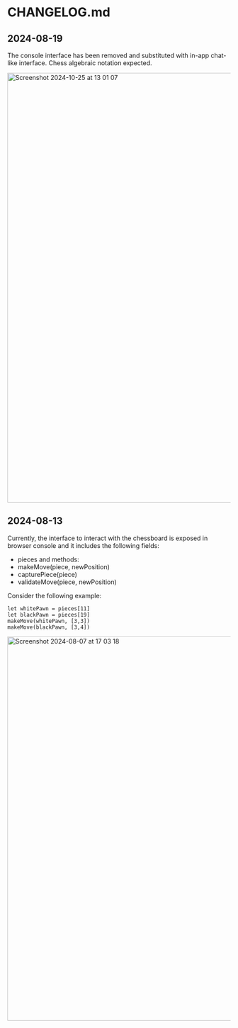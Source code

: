 # CHANGELOG.md

## 2024-08-19

The console interface has been removed and substituted with in-app chat-like interface. Chess algebraic notation expected.

<img width="971" alt="Screenshot 2024-10-25 at 13 01 07" src="https://github.com/user-attachments/assets/7ea7eae5-470b-4293-aad0-48a076a095db">

## 2024-08-13

Currently, the interface to interact with the chessboard is exposed in browser console and it includes the following fields:
- pieces
and methods:
- makeMove(piece, newPosition)
- capturePiece(piece)
- validateMove(piece, newPosition)

Consider the following example:
```
let whitePawn = pieces[11]
let blackPawn = pieces[19]
makeMove(whitePawn, [3,3])
makeMove(blackPawn, [3,4])
```

<img width="868" alt="Screenshot 2024-08-07 at 17 03 18" src="https://github.com/user-attachments/assets/dec90721-8dfb-4292-97ad-114a6014be66">
